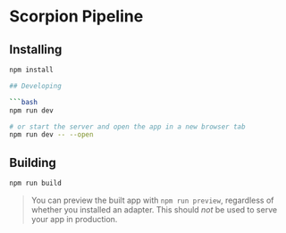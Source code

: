 # Scorpion Pipeline

## Installing

````bash
npm install

## Developing

```bash
npm run dev

# or start the server and open the app in a new browser tab
npm run dev -- --open
````

## Building

```bash
npm run build
```

> You can preview the built app with `npm run preview`, regardless of whether you installed an adapter. This should _not_ be used to serve your app in production.
